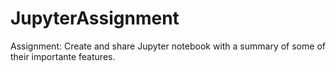 # JupyterAssignment
Assignment: Create and share Jupyter notebook with a summary of some of their importante features.
